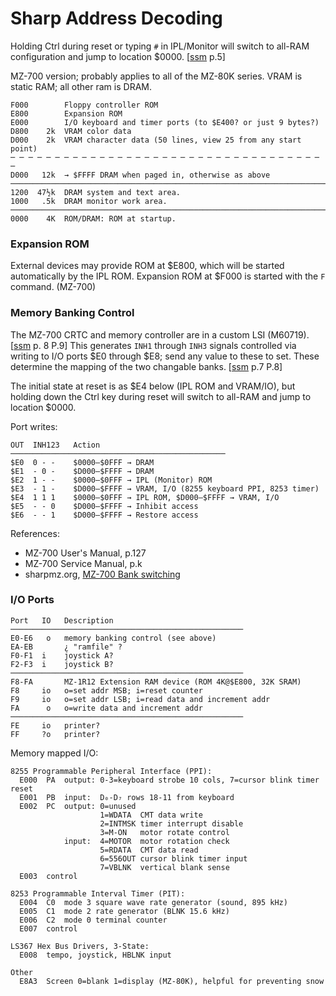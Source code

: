 Sharp Address Decoding
======================

Holding Ctrl during reset or typing `#` in IPL/Monitor will switch to
all-RAM configuration and jump to location $0000. [[ssm] p.5]

MZ-700 version; probably applies to all of the MZ-80K series.
VRAM is static RAM; all other ram is DRAM.


    F000        Floppy controller ROM
    E800        Expansion ROM
    E000        I/O keyboard and timer ports (to $E400? or just 9 bytes?)
    D800    2k  VRAM color data
    D000    2k  VRAM character data (50 lines, view 25 from any start point)
    ─ ─ ─ ─ ─ ─ ─ ─ ─ ─ ─ ─ ─ ─ ─ ─ ─ ─ ─ ─ ─ ─ ─ ─ ─ ─ ─ ─ ─ ─ ─ ─ ─ ─ ─ ─
    D000   12k  → $FFFF DRAM when paged in, otherwise as above
    ───────────────────────────────────────────────────────────────────────
    1200  47½k  DRAM system and text area.
    1000   .5k  DRAM monitor work area.
    ───────────────────────────────────────────────────────────────────────
    0000    4K  ROM/DRAM: ROM at startup.

### Expansion ROM

External devices may provide ROM at $E800, which will be started
automatically by the IPL ROM. Expansion ROM at $F000 is started with the
`F` command. (MZ-700)

### Memory Banking Control

The MZ-700 CRTC and memory controller are in a custom LSI (M60719). [[ssm]
p. 8 P.9] This generates `INH1` through `INH3` signals controlled via
writing to I/O ports $E0 through $E8; send any value to these to set.
These determine the mapping of the two changable banks. [[ssm] p.7 P.8]

The initial state at reset is as $E4 below (IPL ROM and VRAM/IO), but
holding down the Ctrl key during reset will switch to all-RAM and jump to
location $0000.

Port writes:

    OUT  INH123   Action
    ────────────────────────────────────────────────
    $E0  0 - -    $0000–$0FFF → DRAM
    $E1  - 0 -    $D000–$FFFF → DRAM
    $E2  1 - -    $0000–$0FFF → IPL (Monitor) ROM
    $E3  - 1 -    $D000–$FFFF → VRAM, I/O (8255 keyboard PPI, 8253 timer)
    $E4  1 1 1    $0000–$0FFF → IPL ROM, $D000–$FFFF → VRAM, I/O
    $E5  - - 0    $D000–$FFFF → Inhibit access
    $E6  - - 1    $D000–$FFFF → Restore access

References:
- MZ-700 User's Manual, p.127
- MZ-700 Service Manual, p.k
- sharpmz.org, [MZ-700 Bank switching][so-700banksw]

### I/O Ports

    Port   IO   Description
    ────────────────────────────────────────────────────
    E0-E6   o   memory banking control (see above)
    EA-EB       ¿ "ramfile" ?
    F0-F1  i    joystick A?
    F2-F3  i    joystick B?
    ────────────────────────────────────────────────────
    F8-FA       MZ-1R12 Extension RAM device (ROM 4K@$E800, 32K SRAM)
    F8     io   o=set addr MSB; i=reset counter
    F9     io   o=set addr LSB; i=read data and increment addr
    FA      o   o=write data and increment addr
    ────────────────────────────────────────────────────
    FE     io   printer?
    FF     ?o   printer?

Memory mapped I/O:

    8255 Programmable Peripheral Interface (PPI):
      E000  PA  output: 0-3=keyboard strobe 10 cols, 7=cursor blink timer reset
      E001  PB  input:  D₀-D₇ rows 18-11 from keyboard
      E002  PC  output: 0=unused
                        1=WDATA  CMT data write
                        2=INTMSK timer interrupt disable
                        3=M-ON   motor rotate control
                input:  4=MOTOR  motor rotation check
                        5=RDATA  CMT data read
                        6=556OUT cursor blink timer input
                        7=VBLNK  vertical blank sense
      E003  control

    8253 Programmable Interval Timer (PIT):
      E004  C0  mode 3 square wave rate generator (sound, 895 kHz)
      E005  C1  mode 2 rate generator (BLNK 15.6 kHz)
      E006  C2  mode 0 terminal counter
      E007  control

    LS367 Hex Bus Drivers, 3-State:
      E008  tempo, joystick, HBLNK input

    Other
      E8A3  Screen 0=blank 1=display (MZ-80K), helpful for preventing snow



<!-------------------------------------------------------------------->
[som 127]: https://archive.org/details/sharpmz700ownersmanual/page/n128/mode/1up?view=theater
[ssm]: https://archive.org/details/sharpmz700servicemanual/page/n7/mode/1up?view=theater
[so-700banksw]: https://original.sharpmz.org/mz-700/coremain.htm#banksw
